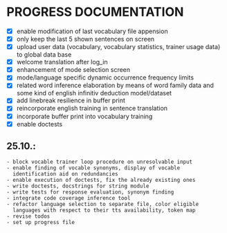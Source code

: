 # PROGRESS DOCUMENTATION

- [x] enable modification of last vocabulary file appension
- [x] only keep the last 5 shown sentences on screen
- [x] upload user data (vocabulary, vocabulary statistics, trainer usage data) to global data base
- [x] welcome translation after log_in
- [x] enhancement of mode selection screen
- [x] mode/language specific dynamic occurrence frequency limits
- [x] related word inference elaboration by means of word family data and some kind of english infinitiv deduction model/dataset
- [x] add linebreak resilience in buffer print
- [x] reincorporate english training in sentence translation
- [x] incorporate buffer print into vocabulary training
- [x] enable doctests

## 25.10.:
    - block vocable trainer loop procedure on unresolvable input
    - enable finding of vocable synonyms, display of vocable 
      identification aid on redundancies
    - enable execution of doctests, fix the already existing ones
    - write doctests, docstrings for string module
    - write tests for response evaluation, synonym finding
    - integrate code coverage inference tool
    - refactor language selection to separate file, color eligible
      languages with respect to their tts availability, token map
    - revise todos
    - set up progress file